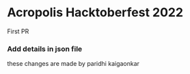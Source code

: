 # Acropolis Hacktoberfest 2022
First PR

### Add details in json file

these changes are made by paridhi kaigaonkar
